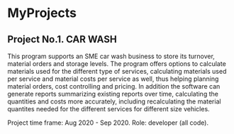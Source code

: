 # MyProjects

## Project No.1. CAR WASH

This program supports an SME car wash business to store its turnover, material orders and storage levels. The program offers options to calculate materials used for the different type of services, calculating materials used per service and material costs per service as well, thus helping planning material orders, cost controlling and pricing. In addition the software can generate reports summarizing existing reports over time, calculating the quantities and costs more accurately, including recalculating the material quantites needed for the different services for different size vehicles. 

Project time frame: Aug 2020 - Sep 2020.
Role: developer (all code).
